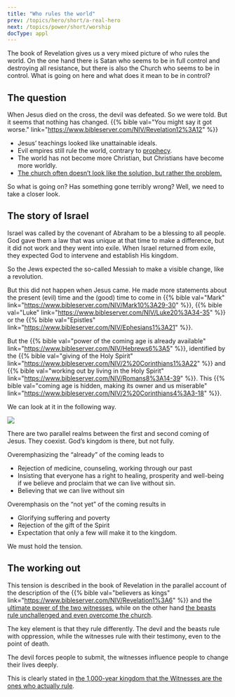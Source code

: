 ```yaml
---
title: "Who rules the world"
prev: /topics/hero/short/a-real-hero
next: /topics/power/short/worship
docType: appl
---
```


The book of Revelation gives us a very mixed picture of who rules the world. On the one hand there is Satan who seems to be in full control and destroying all resistance, but there is also the Church who seems to be in control. What is going on here and what does it mean to be in control?

## The question

<a name="d62f"></a>
When Jesus died on the cross, the devil was defeated. So we were told. But it seems that nothing has changed. {{% bible val="You might say it got worse." link="https://www.bibleserver.com/NIV/Revelation12%3A12" %}}

- Jesus’ teachings looked like unattainable ideals.
- Evil empires still rule the world, contrary to [prophecy](/bible/daniel/expl/the-four-kingdoms-in-daniel).
- The world has not become more Christian, but Christians have become more worldly.
- [The church often doesn’t look like the solution, but rather the problem.](/topics/church/appl/what-is-wrong-with-the-church)

So what is going on? Has something gone terribly wrong? Well, we need to take a closer look.

## The story of Israel

<a name="af6b"></a>
Israel was called by the covenant of Abraham to be a blessing to all people. God gave them a law that was unique at that time to make a difference, but it did not work and they went into exile. When Israel returned from exile, they expected God to intervene and establish His kingdom.

So the Jews expected the so-called Messiah to make a visible change, like a revolution.

But this did not happen when Jesus came. He made more statements about the present (evil) time and the (good) time to come in {{% bible val="Mark" link="https://www.bibleserver.com/NIV/Mark10%3A29-30" %}}, {{% bible val="Luke" link="https://www.bibleserver.com/NIV/Luke20%3A34-35" %}} or the {{% bible val="Epistles" link="https://www.bibleserver.com/NIV/Ephesians1%3A21" %}}.

But the {{% bible val="power of the coming age is already available" link="https://www.bibleserver.com/NIV/Hebrews6%3A5" %}}, identified by the {{% bible val="giving of the Holy Spirit" link="https://www.bibleserver.com/NIV/2%20Corinthians1%3A22" %}} and {{% bible val="working out by living in the Holy Spirit" link="https://www.bibleserver.com/NIV/Romans8%3A14-39" %}}. This {{% bible val="coming age is hidden, making its owner and us miserable" link="https://www.bibleserver.com/NIV/2%20Corinthians4%3A3-18" %}}.

We can look at it in the following way.

![](/images/era_en.jpg)

There are two parallel realms between the first and second coming of Jesus. They coexist. God’s kingdom is there, but not fully.

Overemphasizing the “already” of the coming leads to

- Rejection of medicine, counseling, working through our past
- Insisting that everyone has a right to healing, prosperity and well-being if we believe and proclaim that we can live without sin.
- Believing that we can live without sin

Overemphasis on the “not yet” of the coming results in

- Glorifying suffering and poverty
- Rejection of the gift of the Spirit
- Expectation that only a few will make it to the kingdom.

We must hold the tension.

## The working out

<a name="959b"></a>
This tension is described in the book of Revelation in the parallel account of the description of the {{% bible val="believers as kings" link="https://www.bibleserver.com/NIV/Revelation1%3A6" %}} and the [ultimate power of the two witnesses](/content/witnesses/expl/the-two-witnesses), while on the other hand [the beasts rule unchallenged and even overcome the church](/content/beasts/expl/the-nature-of-the-beast-in-the-book-of-revelation).

The key element is that they rule differently. The devil and the beasts rule with oppression, while the witnesses rule with their testimony, even to the point of death.

The devil forces people to submit, the witnesses influence people to change their lives deeply.

This is clearly stated in [the 1,000-year kingdom that the Witnesses are the ones who actually rule](/content/1000y/expl/the-thousand-year-kingdom).

